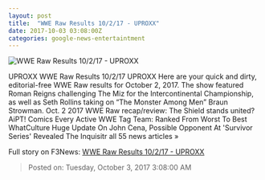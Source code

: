 ```yaml
---
layout: post
title:  "WWE Raw Results 10/2/17 - UPROXX"
date: 2017-10-03 03:08:00Z
categories: google-news-entertaintment
---
```


![WWE Raw Results 10/2/17 - UPROXX](https://uproxx.files.wordpress.com/2017/10/enzo-cruiserweight-division.jpg?quality=100&w=650)

UPROXX WWE Raw Results 10/2/17 UPROXX Here are your quick and dirty, editorial-free WWE Raw results for October 2, 2017. The show featured Roman Reigns challenging The Miz for the Intercontinental Championship, as well as Seth Rollins taking on “The Monster Among Men” Braun Strowman. Oct. 2 2017 WWE Raw recap/review: The Shield stands united? AiPT! Comics Every Active WWE Tag Team: Ranked From Worst To Best WhatCulture Huge Update On John Cena, Possible Opponent At 'Survivor Series' Revealed The Inquisitr all 55 news articles »


Full story on F3News: [WWE Raw Results 10/2/17 - UPROXX](http://www.f3nws.com/n/nAtXTJ)

> Posted on: Tuesday, October 3, 2017 3:08:00 AM
